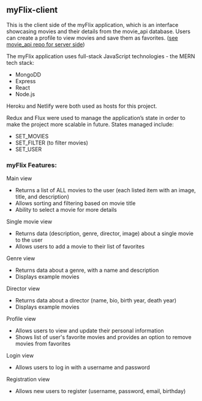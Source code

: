 ## myFlix-client
This is the client side of the myFlix application, which is an interface showcasing movies and their details from the movie_api database. Users can create a profile to view movies and save them as favorites. ([see movie_api repo for server side](https://github.com/mthomp35/movie_api))

The myFlix application uses full-stack JavaScript technologies - the MERN tech stack:
* MongoDD
* Express
* React
* Node.js

Heroku and Netlify were both used as hosts for this project.

Redux and Flux were used to manage the application’s state in order to make the project more scalable in future. States managed include:
* SET_MOVIES
* SET_FILTER (to filter movies)
* SET_USER

### myFlix Features:

Main view
* Returns a list of ALL movies to the user (each listed item with an image, title, and description)
* Allows sorting and filtering based on movie title
* Ability to select a movie for more details

Single movie view
* Returns data (description, genre, director, image) about a single movie to the user
* Allows users to add a movie to their list of favorites

Genre view
* Returns data about a genre, with a name and description
* Displays example movies

Director view
* Returns data about a director (name, bio, birth year, death year)
* Displays example movies

Profile view
* Allows users to view and update their personal information
* Shows list of user's favorite movies and provides an option to remove movies from favorites

Login view
* Allows users to log in with a username and password

Registration view
* Allows new users to register (username, password, email, birthday)


